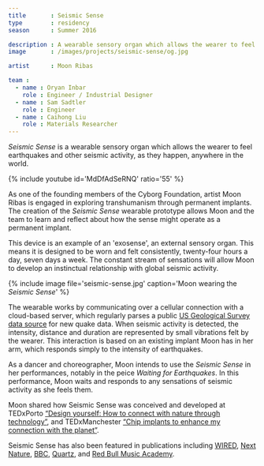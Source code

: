 ```yaml
---
title       : Seismic Sense
type        : residency
season      : Summer 2016

description : A wearable sensory organ which allows the wearer to feel earthquakes and other seismic activity occurring anywhere in the world.
image       : /images/projects/seismic-sense/og.jpg

artist      : Moon Ribas

team :
  - name : Oryan Inbar
    role : Engineer / Industrial Designer
  - name : Sam Sadtler
    role : Engineer
  - name : Caihong Liu
    role : Materials Researcher
---
```


*Seismic Sense* is a wearable sensory organ which allows the wearer to feel earthquakes and other seismic activity, as they happen, anywhere in the world.

{% include youtube id='MdDfAdSeRNQ' ratio='55' %}

As one of the founding members of the Cyborg Foundation, artist Moon Ribas is engaged in exploring transhumanism through permanent implants. The creation of the *Seismic Sense* wearable prototype allows Moon and the team to learn and reflect about how the sense might operate as a permanent implant.

This device is an example of an 'exosense', an external sensory organ. This means it is designed to be worn and felt consistently, twenty-four hours a day, seven days a week. The constant stream of sensations will allow Moon to develop an instinctual relationship with global seismic activity.

{% include image file='seismic-sense.jpg'
   caption='Moon wearing the *Seismic Sense*' %}

The wearable works by communicating over a cellular connection with a cloud-based server, which regularly parses a public [US Geological Survey data source](http://earthquake.usgs.gov/fdsnws/event/1/) for new quake data. When seismic activity is detected, the intensity, distance and duration are represented by small vibrations felt by the wearer. This interaction is based on an existing implant Moon has in her arm, which responds simply to the intensity of earthquakes.

As a dancer and choreographer, Moon intends to use the *Seismic Sense* in her performances, notably in the peice *Waiting for Earthquakes*. In this performance, Moon waits and responds to any sensations of seismic activity as she feels them.

Moon shared how Seismic Sense was conceived and developed at TEDxPorto [“Design yourself: How to connect with nature through technology”](https://www.youtube.com/watch?v=R4jOBD0hAoM), and TEDxManchester [“Chip implants to enhance my connection with the planet”](https://www.youtube.com/watch?v=O92DEeTcTQg).

Seismic Sense has also been featured in publications including [WIRED](https://www.wired.co.uk/article/cyborg-moon-ribas-implants), [Next Nature](https://nextnature.net/story/2020/moon-ribas), [BBC](https://www.bbc.co.uk/programmes/articles/1g2gNvk4Gc4MwYqhtQ8KNlf/meet-the-cyborgs-five-people-who-have-modified-their-bodies-with-tech), [Quartz](https://qz.com/677218/this-woman-a-self-described-cyborg-can-sense-every-earthquake-in-real-time/), and [Red Bull Music Academy](https://daily.redbullmusicacademy.com/2016/05/neil-harbisson-moon-ribas-feature).